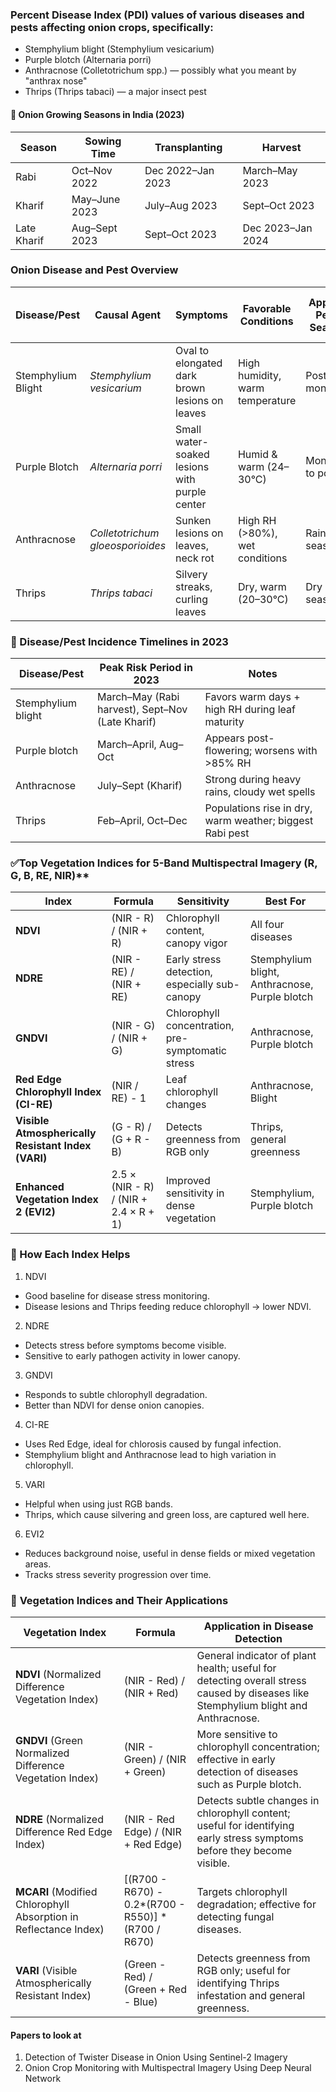 ### Percent Disease Index (PDI) values of various diseases and pests affecting onion crops, specifically:
- Stemphylium blight (Stemphylium vesicarium)
- Purple blotch (Alternaria porri)
- Anthracnose (Colletotrichum spp.) — possibly what you meant by "anthrax nose"
- Thrips (Thrips tabaci) — a major insect pest

#### 🧅 Onion Growing Seasons in India (2023)

| Season       | Sowing Time       | Transplanting          | Harvest               |
|--------------|-------------------|-------------------------|------------------------|
| Rabi         | Oct–Nov 2022      | Dec 2022–Jan 2023       | March–May 2023         |
| Kharif       | May–June 2023     | July–Aug 2023           | Sept–Oct 2023          |
| Late Kharif  | Aug–Sept 2023     | Sept–Oct 2023           | Dec 2023–Jan 2024      |


### Onion Disease and Pest Overview

| Disease/Pest       | Causal Agent                  | Symptoms                                       | Favorable Conditions               | Approx. Peak Season   | Common PDI Range (in severe cases)             |
|--------------------|-------------------------------|------------------------------------------------|------------------------------------|------------------------|------------------------------------------------|
| Stemphylium Blight | *Stemphylium vesicarium*      | Oval to elongated dark brown lesions on leaves | High humidity, warm temperature    | Post-monsoon           | 30–80%                                         |
| Purple Blotch      | *Alternaria porri*            | Small water-soaked lesions with purple center  | Humid & warm (24–30°C)             | Monsoon to post         | 20–70%                                         |
| Anthracnose        | *Colletotrichum gloeosporioides* | Sunken lesions on leaves, neck rot             | High RH (>80%), wet conditions     | Rainy season            | 10–60%                                         |
| Thrips             | *Thrips tabaci*               | Silvery streaks, curling leaves                | Dry, warm (20–30°C)                | Dry seasons             | Populations > 20–30 thrips/plant               |

### 📅 Disease/Pest Incidence Timelines in 2023

| Disease/Pest       | Peak Risk Period in 2023                   | Notes                                                       |
|--------------------|---------------------------------------------|-------------------------------------------------------------|
| Stemphylium blight | March–May (Rabi harvest), Sept–Nov (Late Kharif) | Favors warm days + high RH during leaf maturity             |
| Purple blotch      | March–April, Aug–Oct                       | Appears post-flowering; worsens with >85% RH                |
| Anthracnose        | July–Sept (Kharif)                         | Strong during heavy rains, cloudy wet spells                |
| Thrips             | Feb–April, Oct–Dec                         | Populations rise in dry, warm weather; biggest Rabi pest    |


 ### ✅Top Vegetation Indices for 5-Band Multispectral Imagery (R, G, B, RE, NIR)**

| **Index**                             | **Formula**                                         | **Sensitivity**                                  | **Best For**                                      |
|--------------------------------------|-----------------------------------------------------|--------------------------------------------------|---------------------------------------------------|
| **NDVI**                              | (NIR - R) / (NIR + R)                               | Chlorophyll content, canopy vigor                | All four diseases                                 |
| **NDRE**                              | (NIR - RE) / (NIR + RE)                             | Early stress detection, especially sub-canopy    | Stemphylium blight, Anthracnose, Purple blotch   |
| **GNDVI**                             | (NIR - G) / (NIR + G)                               | Chlorophyll concentration, pre-symptomatic stress| Anthracnose, Purple blotch                        |
| **Red Edge Chlorophyll Index (CI-RE)**| (NIR / RE) - 1                                      | Leaf chlorophyll changes                         | Anthracnose, Blight                               |
| **Visible Atmospherically Resistant Index (VARI)** | (G - R) / (G + R - B)                     | Detects greenness from RGB only                  | Thrips, general greenness                         |
| **Enhanced Vegetation Index 2 (EVI2)**| 2.5 × (NIR - R) / (NIR + 2.4 × R + 1)                | Improved sensitivity in dense vegetation         | Stemphylium, Purple blotch                        |

 ### 🌿 How Each Index Helps
1. NDVI
- Good baseline for disease stress monitoring.
- Disease lesions and Thrips feeding reduce chlorophyll → lower NDVI.

2. NDRE
- Detects stress before symptoms become visible.
- Sensitive to early pathogen activity in lower canopy.

3. GNDVI
- Responds to subtle chlorophyll degradation.
- Better than NDVI for dense onion canopies.

4. CI-RE
- Uses Red Edge, ideal for chlorosis caused by fungal infection.
- Stemphylium blight and Anthracnose lead to high variation in chlorophyll.

5. VARI
- Helpful when using just RGB bands.
- Thrips, which cause silvering and green loss, are captured well here.

6. EVI2
- Reduces background noise, useful in dense fields or mixed vegetation areas.
- Tracks stress severity progression over time.

### 🌿 **Vegetation Indices and Their Applications**

| **Vegetation Index** | **Formula** | **Application in Disease Detection** |
|----------------------|-------------|--------------------------------------|
| **NDVI** (Normalized Difference Vegetation Index) | (NIR - Red) / (NIR + Red) | General indicator of plant health; useful for detecting overall stress caused by diseases like Stemphylium blight and Anthracnose. |
| **GNDVI** (Green Normalized Difference Vegetation Index) | (NIR - Green) / (NIR + Green) | More sensitive to chlorophyll concentration; effective in early detection of diseases such as Purple blotch. |
| **NDRE** (Normalized Difference Red Edge Index) | (NIR - Red Edge) / (NIR + Red Edge) | Detects subtle changes in chlorophyll content; useful for identifying early stress symptoms before they become visible. |
| **MCARI** (Modified Chlorophyll Absorption in Reflectance Index) | [(R700 - R670) - 0.2*(R700 - R550)] * (R700 / R670) | Targets chlorophyll degradation; effective for detecting fungal diseases. |
| **VARI** (Visible Atmospherically Resistant Index) | (Green - Red) / (Green + Red - Blue) | Detects greenness from RGB only; useful for identifying Thrips infestation and general greenness. |

#### Papers to look at 
1. Detection of Twister Disease in Onion Using Sentinel-2 Imagery
2. Onion Crop Monitoring with Multispectral Imagery Using Deep Neural Network
